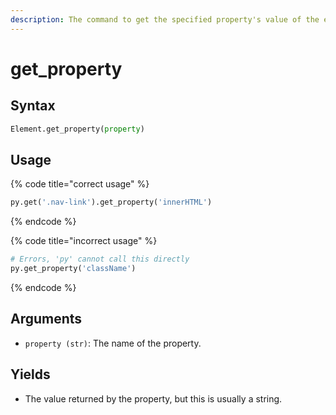 ```yaml
---
description: The command to get the specified property's value of the element.
---
```


# get\_property

## Syntax

```python
Element.get_property(property)
```

## Usage

{% code title="correct usage" %}
```python
py.get('.nav-link').get_property('innerHTML')
```
{% endcode %}

{% code title="incorrect usage" %}
```python
# Errors, 'py' cannot call this directly
py.get_property('className')
```
{% endcode %}

## Arguments

* `property (str)`:  The name of the property.

## Yields

* The value returned by the property, but this is usually a string.

